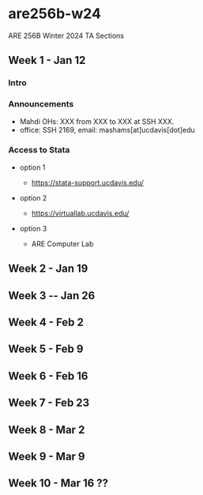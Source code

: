 # are256b-w24
ARE 256B Winter 2024 TA Sections

## Week 1 - Jan 12
### Intro
  
### Announcements
- Mahdi OHs: XXX from XXX to XXX at SSH XXX.  
- office: SSH 2169, email: mashams[at]ucdavis[dot]edu

### Access to Stata
- option 1
	- https://stata-support.ucdavis.edu/
  
- option 2
	- https://virtuallab.ucdavis.edu/

- option 3
  - ARE Computer Lab

## Week 2 - Jan 19

## Week 3 -- Jan 26

## Week 4 - Feb 2

## Week 5 - Feb 9

## Week 6 - Feb 16

## Week 7 - Feb 23

## Week 8 - Mar 2

## Week 9 - Mar 9

## Week 10 - Mar 16 ??